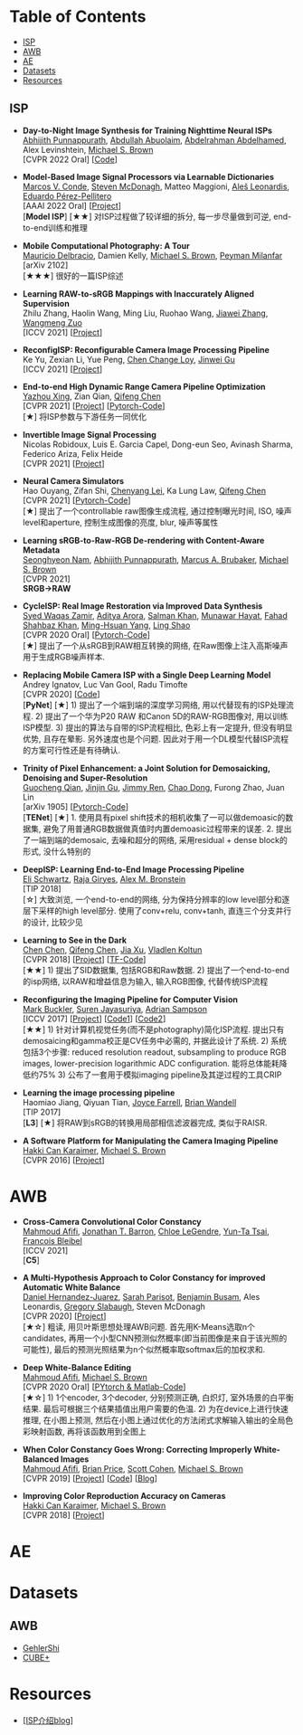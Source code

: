 # Table of Contents
- [ISP](#isp)
- [AWB](#awb)
- [AE](#ae)
- [Datasets](#datasets)
- [Resources](#resources)


## ISP
- **Day-to-Night Image Synthesis for Training Nighttime Neural ISPs** <Br>
[Abhijith Punnappurath](https://abhijithpunnappurath.github.io/), [Abdullah Abuolaim](https://sites.google.com/view/abdullah-abuolaim/), [Abdelrahman Abdelhamed](https://abdokamel.github.io/), Alex Levinshtein, [Michael S. Brown](https://www.eecs.yorku.ca/~mbrown/) <Br>
[CVPR 2022 Oral] [[Code](https://github.com/SamsungLabs/day-to-night)] <Br>
  
- **Model-Based Image Signal Processors via Learnable Dictionaries** <Br>
[Marcos V. Conde](https://mv-lab.github.io/), [Steven McDonagh](https://smcdonagh.github.io/), Matteo Maggioni, [Aleš Leonardis](https://www.cs.bham.ac.uk/~leonarda/), [Eduardo Pérez-Pellitero](http://perezpellitero.github.io/) <Br>
[AAAI 2022 Oral] [[Project](https://mv-lab.github.io/model-isp22/)] <Br>
[**Model ISP**] [★★] 对ISP过程做了较详细的拆分, 每一步尽量做到可逆, end-to-end训练和推理

- **Mobile Computational Photography: A Tour** <Br>
[Mauricio Delbracio](https://mdelbra.github.io/), Damien Kelly, [Michael S. Brown](https://www.eecs.yorku.ca/~mbrown/), [Peyman Milanfar](https://sites.google.com/view/milanfarhome/) <Br>
[arXiv 2102] <Br>
[★★★] 很好的一篇ISP综述

- **Learning RAW-to-sRGB Mappings with Inaccurately Aligned Supervision** <Br>
Zhilu Zhang, Haolin Wang, Ming Liu, Ruohao Wang, [Jiawei Zhang](https://sites.google.com/site/zhjw1988), [Wangmeng Zuo](http://homepage.hit.edu.cn/wangmengzuo) <Br>
[ICCV 2021] [[Project](https://github.com/cszhilu1998/RAW-to-sRGB)] <Br>
  
- **ReconfigISP: Reconfigurable Camera Image Processing Pipeline** <Br>
Ke Yu, Zexian Li, Yue Peng, [Chen Change Loy](https://www.mmlab-ntu.com/person/ccloy/), [Jinwei Gu](http://www.gujinwei.org/) <Br>
[ICCV 2021] [[Project](https://www.mmlab-ntu.com/project/reconfigisp/)] <Br>

- **End-to-end High Dynamic Range Camera Pipeline Optimization** <Br>
[Yazhou Xing](https://yzxing87.github.io/), Zian Qian, [Qifeng Chen](https://cqf.io/) <Br>
[CVPR 2021] [[Project](https://yzxing87.github.io/InvISP/index.html)] [[Pytorch-Code](https://github.com/yzxing87/Invertible-ISP)] <Br>
[★] 将ISP参数与下游任务一同优化

- **Invertible Image Signal Processing** <Br>
Nicolas Robidoux, Luis E. Garcia Capel, Dong-eun Seo, Avinash Sharma, Federico Ariza, Felix Heide <Br>
[CVPR 2021] [[Project](https://light.princeton.edu/publication/hdr_isp_opt/)] <Br>
  
- **Neural Camera Simulators** <Br>
Hao Ouyang, Zifan Shi, [Chenyang Lei](https://chenyanglei.github.io/), Ka Lung Law, [Qifeng Chen](https://cqf.io/) <Br>
[CVPR 2021] [[Pytorch-Code](https://github.com/ken-ouyang/neural_image_simulator)]<Br>
[★] 提出了一个controllable raw图像生成流程, 通过控制曝光时间, ISO, 噪声level和aperture, 控制生成图像的亮度, blur, 噪声等属性
  
- **Learning sRGB-to-Raw-RGB De-rendering with Content-Aware Metadata** <Br>
[Seonghyeon Nam](http://snam.ml/), [Abhijith Punnappurath](https://abhijithpunnappurath.github.io/), [Marcus A. Brubaker](https://mbrubake.github.io/), [Michael S. Brown](http://www.cse.yorku.ca/~mbrown/) <Br>
[CVPR 2021] <Br>
**SRGB->RAW**
  
- **CycleISP: Real Image Restoration via Improved Data Synthesis** <Br>
[Syed Waqas Zamir](https://scholar.google.es/citations?user=WNGPkVQAAAAJ&hl=en), [Aditya Arora](https://adityac8.github.io/), [Salman Khan](https://salman-h-khan.github.io/), [Munawar Hayat](https://scholar.google.com/citations?user=Mx8MbWYAAAAJ&hl=en), [Fahad Shahbaz Khan](https://scholar.google.es/citations?user=zvaeYnUAAAAJ&hl=en), [Ming-Hsuan Yang](https://scholar.google.com/citations?user=p9-ohHsAAAAJ&hl=en), [Ling Shao](https://scholar.google.com/citations?user=z84rLjoAAAAJ&hl=en)<Br>
[CVPR 2020 Oral] [[Pytorch-Code](https://github.com/swz30/CycleISP)]  <Br>
[★] 提出了一个从sRGB到RAW相互转换的网络, 在Raw图像上注入高斯噪声用于生成RGB噪声样本.
  
- **Replacing Mobile Camera ISP with a Single Deep Learning Model** <Br>
Andrey Ignatov, Luc Van Gool, Radu Timofte  <Br>
[CVPR 2020] [[Code](https://github.com/aiff22/pynet)] <Br>
[**PyNet**] [★] 1) 提出了一个端到端的深度学习网络, 用以代替现有的ISP处理流程. 2) 提出了一个华为P20 RAW 和Canon 5D的RAW-RGB图像对, 用以训练ISP模型. 3) 提出的算法与自带的ISP流程相比, 色彩上有一定提升, 但没有明显优势, 且存在晕影. 另外速度也是个问题. 因此对于用一个DL模型代替ISP流程的方案可行性还是有待确认. <Br>

- **Trinity of Pixel Enhancement: a Joint Solution for Demosaicking, Denoising and Super-Resolution**  <Br>
[Guocheng Qian](https://www.gcqian.com/), [Jinjin Gu](http://www.jasongt.com/), [Jimmy Ren](http://www.jimmyren.com/), [Chao Dong](http://xpixel.group/2010/01/20/chaodong.html), Furong Zhao, Juan Lin <Br>
[arXiv 1905] [[Pytorch-Code](https://github.com/guochengqian/TENet)] <Br>
[**TENet**] [★] 1. 使用具有pixel shift技术的相机收集了一可以做demoasic的数据集, 避免了用普通RGB数据做真值时内置demoasic过程带来的误差. 2. 提出了一端到端的demosaic, 去噪和超分的网络, 采用residual + dense block的形式, 没什么特别的

- **DeepISP: Learning End-to-End Image Processing Pipeline** <Br>
[Eli Schwartz](https://elischwartz.github.io/publications/), [Raja Giryes](http://web.eng.tau.ac.il/~raja/), [Alex M. Bronstein](https://bron.cs.technion.ac.il/) <Br>
[TIP 2018] <Br>
[☆] 大致浏览, 一个end-to-end的网络, 分为保持分辨率的low level部分和逐层下采样的high level部分. 使用了conv+relu, conv+tanh, 直连三个分支并行的设计, 比较少见

- **Learning to See in the Dark** <Br>
[Chen Chen](http://cchen156.web.engr.illinois.edu/), [Qifeng Chen](https://cqf.io/), [Jia Xu](http://pages.cs.wisc.edu/~jiaxu/), [Vladlen Koltun](http://vladlen.info/)  <Br>
[CVPR 2018] [[Project](http://cchen156.web.engr.illinois.edu/SID.html)] [[TF-Code](https://github.com/cchen156/Learning-to-See-in-the-Dark)] <Br>
[★★] 1) 提出了SID数据集, 包括RGB和Raw数据. 2) 提出了一个end-to-end的isp网络, 以RAW和增益信息为输入, 输入RGB图像, 代替传统ISP流程

- **Reconfiguring the Imaging Pipeline for Computer Vision** <Br>
[Mark Buckler](http://www.markbuckler.com/), [Suren Jayasuriya](http://www.andrew.cmu.edu/user/sjayasur/website.html), [Adrian Sampson](http://www.cs.cornell.edu/~asampson/)  <Br>
[ICCV 2017] [[Project](https://capra.cs.cornell.edu/research/visionmode/)] [[Code1](https://github.com/cucapra/approx-vision)] [[Code2](https://github.com/mbuckler/ReversiblePipeline)] <Br>
[★★] 1) 针对计算机视觉任务(而不是photography)简化ISP流程. 提出只有demosaicing和gamma校正是CV任务中必需的, 并据此设计了系统. 2) 系统包括3个步骤: reduced resolution readout, subsampling to produce RGB images, lower-precision logarithmic ADC configuration. 能将总体能耗降低约75% 3) 公布了一套用于模拟imaging pipeline及其逆过程的工具CRIP

- **Learning the image processing pipeline** <Br>
Haomiao Jiang, Qiyuan Tian, [Joyce Farrell](https://web.stanford.edu/group/scien/cgi-bin/farrell/), [Brian Wandell](https://web.stanford.edu/group/vista/cgi-bin/wandell/)  <Br>
[TIP 2017] <Br>
[**L3**] [★] 将RAW到sRGB的转换用局部相信滤波器完成, 类似于RAISR.
  
- **A Software Platform for Manipulating the Camera Imaging Pipeline**  <Br>
[Hakki Can Karaimer](https://karaimer.github.io/), [Michael S. Brown](http://www.cse.yorku.ca/~mbrown/) <Br>
[CVPR 2016] [[Project](https://karaimer.github.io/camera-pipeline/)]  <Br> 
  
 
  

# AWB
- **Cross-Camera Convolutional Color Constancy** <Br>
[Mahmoud Afifi](https://sites.google.com/corp/view/mafifi), [Jonathan T. Barron](https://jonbarron.info/), [Chloe LeGendre](http://www.chloelegendre.com/), [Yun-Ta Tsai](https://research.google/people/105312/), [Francois Bleibel](https://www.linkedin.com/in/fbleibel/)  <Br>
[ICCV 2021] <Br>
[**C5**]

- **A Multi-Hypothesis Approach to Color Constancy for improved Automatic White Balance** <Br>
[Daniel Hernandez-Juarez](https://danihernandez.eu/), [Sarah Parisot](https://parisots.github.io/), [Benjamin Busam](http://campar.in.tum.de/Main/BenjaminBusam), Ales Leonardis, [Gregory Slabaugh](http://www.gregslabaugh.net/), Steven McDonagh <Br>
[CVPR 2020] [[Project](http://cvil.eecs.yorku.ca/projects/public_html/sRGB_WB_correction/index.html)] <Br>
[★☆] 粗读, 用贝叶斯思想处理AWB问题. 首先用K-Means选取n个candidates, 再用一个小型CNN预测似然概率(即当前图像是来自于该光照的可能性), 最后的预测光照结果为n个似然概率取softmax后的加权求和.
  
- **Deep White-Balance Editing** <Br>
[Mahmoud Afifi](https://sites.google.com/view/mafifi/home), [Michael S. Brown](http://www.cse.yorku.ca/~mbrown/)<Br>
[CVPR 2020 Oral] [[PYtorch & Matlab-Code](https://github.com/mahmoudnafifi/Deep_White_Balance)] <Br>
[★☆] 1) 1个encoder, 3个decoder, 分别预测正确, 白炽灯, 室外场景的白平衡结果. 最后可根据三个结果插值出用户需要的色温. 2) 为在device上进行快速推理, 在小图上预测, 然后在小图上通过优化的方法闭式求解输入输出的全局色彩映射函数, 再将该函数用到全图上

- **When Color Constancy Goes Wrong: Correcting Improperly White-Balanced Images** <Br>
[Mahmoud Afifi](https://sites.google.com/view/mafifi/home), [Brian Price](https://www.brianpricephd.com/), [Scott Cohen](https://research.adobe.com/person/scott-cohen/), [Michael S. Brown](http://www.cse.yorku.ca/~mbrown/) <Br>
[CVPR 2019] [[Project](http://cvil.eecs.yorku.ca/projects/public_html/sRGB_WB_correction/index.html)] [[Code](https://github.com/mahmoudnafifi/WB_sRGB)] [[Blog](http://www.noahlab.com.hk/#/news/5ee70c18a0c07a1a3855452d)] <Br>
  
- **Improving Color Reproduction Accuracy on Cameras** <Br>
[Hakki Can Karaimer](https://karaimer.github.io/), [Michael S. Brown](http://www.cse.yorku.ca/~mbrown/) <Br>
[CVPR 2018] [[Project](https://karaimer.github.io/camera-color/)] <Br> 



# AE

# Datasets
## AWB
- [GehlerShi](https://www2.cs.sfu.ca/~colour/data/shi_gehler/) <Br>
- [CUBE+](https://ipg.fer.hr/ipg/resources/color_constancy) <Br>



# Resources
- [[ISP介绍blog](https://blog.csdn.net/qq_42261630/article/details/102918149)]  <Br>
